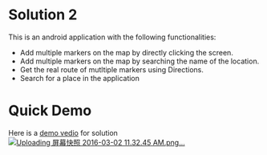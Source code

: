 # Solution 2

This is an android application with the following functionalities:

* Add multiple markers on the map by directly clicking the screen.
* Add multiple markers on the map by searching the name of the location.
* Get the real route of mutltiple markers using Directions.
* Search for a place in the application

# Quick Demo
Here is a [demo vedio](https://youtu.be/btGUecJG9O8) for solution
[![Uploading 屏幕快照 2016-03-02 11.32.45 AM.png…](https://cloud.githubusercontent.com/assets/16628107/13468007/b676a3d0-e06e-11e5-8e0d-4292793b15b2.png)](https://youtu.be/btGUecJG9O8)

